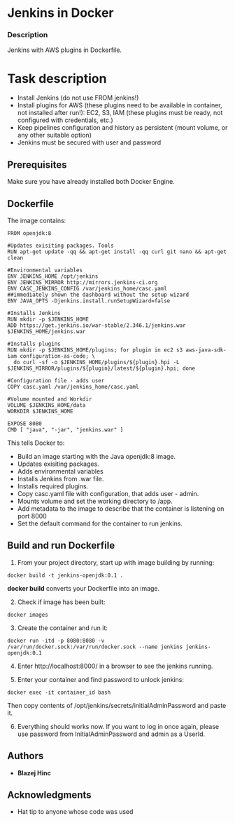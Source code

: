 # Jenkins in Docker
### Description  
Jenkins with AWS plugins in Dockerfile.

# Task description
- Install Jenkins (do not use FROM jenkins!) 
- Install plugins for AWS (these plugins need to be available in container, not installed after run!): EC2, S3, IAM (these plugins must be ready, not configured with credentials, etc.) 
- Keep pipelines configuration and history as persistent (mount volume, or any other suitable option) 
- Jenkins must be secured with user and password 

## Prerequisites
Make sure you have already installed both Docker Engine.

## Dockerfile
The image contains:
```
FROM openjdk:8

#Updates exisiting packages. Tools
RUN apt-get update -qq && apt-get install -qq curl git nano && apt-get clean

#Environmental variables
ENV JENKINS_HOME /opt/jenkins
ENV JENKINS_MIRROR http://mirrors.jenkins-ci.org
ENV CASC_JENKINS_CONFIG /var/jenkins_home/casc.yaml
##immediately shown the dashboard without the setup wizard
ENV JAVA_OPTS -Djenkins.install.runSetupWizard=false

#Installs Jenkins
RUN mkdir -p $JENKINS_HOME
ADD https://get.jenkins.io/war-stable/2.346.1/jenkins.war $JENKINS_HOME/jenkins.war

#Installs plugins
RUN mkdir -p $JENKINS_HOME/plugins; for plugin in ec2 s3 aws-java-sdk-iam configuration-as-code; \
  do curl -sf -o $JENKINS_HOME/plugins/${plugin}.hpi -L $JENKINS_MIRROR/plugins/${plugin}/latest/${plugin}.hpi; done

#Configuration file - adds user
COPY casc.yaml /var/jenkins_home/casc.yaml

#Volume mounted and Workdir
VOLUME $JENKINS_HOME/data
WORKDIR $JENKINS_HOME

EXPOSE 8080
CMD [ "java", "-jar", "jenkins.war" ]
```

This tells Docker to:
- Build an image starting with the Java openjdk:8 image.
- Updates exisiting packages.
- Adds environmental variables
- Installs Jenkins from .war file.
- Installs required plugins.
- Copy casc.yaml file with configuration, that adds user - admin.
- Mounts volume and set the working directory to /app.
- Add metadata to the image to describe that the container is listening on port 8000
- Set the default command for the container to run jenkins.

## Build and run Dockerfile
1. From your project directory, start up with image building by running:
```
docker build -t jenkins-openjdk:0.1 .
```
**docker build** converts your Dockerfile into an image.

2. Check if image has been built:
```
docker images
```

3. Create the container and run it:  
```
docker run -itd -p 8080:8080 -v /var/run/docker.sock:/var/run/docker.sock --name jenkins jenkins-openjdk:0.1
```

4. Enter http://localhost:8000/ in a browser to see the jenkins running.

5. Enter your container and find password to unlock jenkins:
```
docker exec -it container_id bash
```
Then copy contents of /opt/jenkins/secrets/initialAdminPassword and paste it.

6. Everything should works now. If you want to log in once again, please use password from InitialAdminPassword and admin as a UserId.

## Authors
* **Blazej Hinc**

## Acknowledgments
* Hat tip to anyone whose code was used
